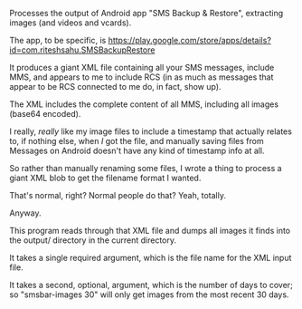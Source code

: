 Processes the output of Android app "SMS Backup & Restore", extracting images (and videos and vcards).

The app, to be specific, is https://play.google.com/store/apps/details?id=com.riteshsahu.SMSBackupRestore

It produces a giant XML file containing all your SMS messages, include MMS, and
appears to me to include RCS (in as much as messages that appear to be RCS
connected to me do, in fact, show up).

The XML includes the complete content of all MMS, including all images (base64 encoded).

I really, *really* like my image files to include a timestamp that actually
relates to, if nothing else, when *I* got the file, and manually saving files
from Messages on Android doesn't have any kind of timestamp info at all.

So rather than manually renaming some files, I wrote a thing to process a giant
XML blob to get the filename format I wanted.

That's normal, right?  Normal people do that?  Yeah, totally.

Anyway.

This program reads through that XML file and dumps all images it finds into the
output/ directory in the current directory.

It takes a single required argument, which is the file name for the XML input file.

It takes a second, optional, argument, which is the number of days to cover; so
"smsbar-images 30" will only get images from the most recent 30 days.
